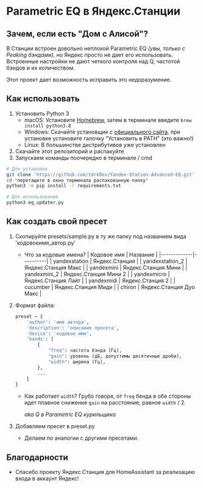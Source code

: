 # Parametric EQ в Яндекс.Станции

## Зачем, если есть "Дом с Алисой"?

В Станции встроен довольно неплохой Parametric EQ *(увы, только с Peaking бэндами)*, но Яндекс
просто не дает его использовать. Встроенные настройки
не дают четкого контроля над Q, частотой бэндов и
их количеством.

Этот проект дает возможность исправить это недоразумение.

## Как использовать

1. Установить Python 3
    * macOS: Установите [Homebrew](https://brew.sh), затем в терминале введите `brew install python3.8`
    * Windows: Скачайте установщик с [официального сайта](https://www.python.org/downloads/), при установке установите галочку "Установить в PATH" (это важно!)
    * Linux: В большинстве дистрибутивов уже установлен
2. Скачайте этот репозиторий и распакуйте
3. Запускаем команды поочередно в терминале / cmd
```sh
# Для установки
git clone 'https://github.com/tdrkDev/Yandex-Station-Advanced-EQ.git'
cd *перетащите в окно терминала распакованную папку*
python3 -m pip install -r requirements.txt

# Для использования
python3 eq_updater.py
```

## Как создать свой пресет
1. Скопируйте presets/sample.py в ту же папку под названием вида 'кодовоеимя_автор.py'
    * Что за кодовые имена?
        | Кодовое имя | Название |
        |-------------|----------|
        | yandexstation | Яндекс.Станция |
        | yandexstation_2 | Яндекс.Станция Макс |
        | yandexmini | Яндекс.Станция Мини |
        | yandexmini_2 | Яндекс.Станция Мини 2 |
        | yandexmicro | Яндекс.Станция Лайт |
        | yandexmidi | Яндекс.Станция 2 |
        | cucumber | Яндекс.Станция Миди |
        | chiron | Яндекс.Станция Дуо Макс |
2. Формат файла:
    ```python
    preset = {
        'author': 'имя автора',
        'description': 'описание пресета',
        'device': 'кодовое имя',
        'bands': [
            {
                "freq": частота бэнда (Гц),
                "gain": уровень (дБ, допустимы десятичные дроби),
                "width": ширина (Гц),
            },
            ...
        ]
    }
    ```
    * Как работает `width`?
        Грубо говоря, от `freq` бенда в обе стороны идет плавное снижение `gain` на расстояние, равное `width` / 2.
        
        *aka Q в Parametric EQ курильщика*
    
3. Добавляем пресет в preset.py
    * Делаем по аналогии с другими пресетами.

## Благодарности

* Спасибо проекту Яндекс.Станция для HomeAssistant за реализацию входа в аккаунт Яндекс!
